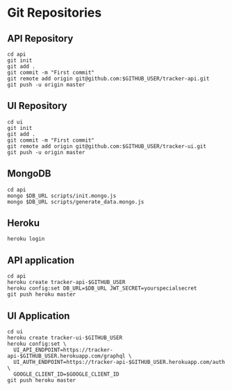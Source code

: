 # Git Repositories

## API Repository

```
cd api
git init
git add .
git commit -m "First commit"
git remote add origin git@github.com:$GITHUB_USER/tracker-api.git
git push -u origin master
```

## UI Repository
```
cd ui
git init
git add .
git commit -m "First commit"
git remote add origin git@github.com:$GITHUB_USER/tracker-ui.git
git push -u origin master
```

## MongoDB
```
cd api
mongo $DB_URL scripts/init.mongo.js
mongo $DB_URL scripts/generate_data.mongo.js
```

## Heroku
```
heroku login
```

## API application
```
cd api
heroku create tracker-api-$GITHUB_USER
heroku config:set DB_URL=$DB_URL JWT_SECRET=yourspecialsecret
git push heroku master
```

## UI Application
```
cd ui
heroku create tracker-ui-$GITHUB_USER
heroku config:set \
  UI_API_ENDPOINT=https://tracker-api-$GITHUB_USER.herokuapp.com/graphql \
  UI_AUTH_ENDPOINT=https://tracker-api-$GITHUB_USER.herokuapp.com/auth \
  GOOGLE_CLIENT_ID=$GOOGLE_CLIENT_ID
git push heroku master
```
